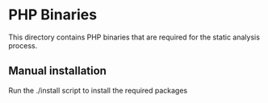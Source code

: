 # PHP Binaries

This directory contains PHP binaries that are required for the static analysis process.

## Manual installation

Run the ./install script to install the required packages